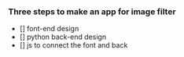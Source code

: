 ### Three steps to make an app for image filter
* [] font-end design
* [] python back-end design
* [] js to connect the font and back